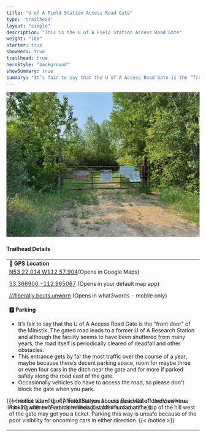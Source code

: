 ```yaml
---
title: "U of A Field Station Access Road Gate"
type: 'trailhead'
layout: "simple"
description: "This is the U of A Field Station Access Road Gate"
weight: "100"
starter: true
showHero: true
trailhead: true
heroStyle: "background"
showSummary: true
summary: "It’s fair to say that the U of A Access Road Gate is the “front door” of the Ministik. The gated road leads to a former  U of A Research Station and although the facility seems to have been shuttered from many years, the road itself is periodically cleared of deadfall and other obstacles."
---
```

<div class="flex flex-col text-surface shadow-secondary-1 dark:bg-surface-dark dark:text-white max-w-max lg:flex-row h-auto sm:pb-10" style=margin-bottom:-100px;>
<div class="w-full lg:w-1/2" style="margin-bottom: 20px;">

![U of A Field Station Access Road Gate](featured-ufaAccessRoadGate.jpg "U of A Field Station Access Road Gate")

</div>
  <div class="flex flex-col justify-start pl-5 lg:w-1/2">
    <h4 class="text-xl font-large mt-0">Trailhead Details</h4>
      <table width=100% class="w-full">
      <tbody>
        <tr>
          <td valign="top" width="100%" class="mb-2 text-base" colspan="2"><b>🧭 GPS Location</b></td>
        </tr>
        <tr>
          <td valign="top" colspan="2" class="my-4 text-base"><a href="https://maps.app.goo.gl/p6NFvhybbCuPJVet9" target="_blank">N53 22.014 W112 57.904</a>(Opens in Google Maps)</br>
         <p><a href="geo:53.366900,-112.965067">53.366900,-112.965067</a> (Opens in your default map app)</p>
         <p><a href="liberally.bouts.unworn://show?threewords=liberally.bouts.unworn">///liberally.bouts.unworn</a> (Opens in what3words - mobile only)</p>
          </td>
        </tr>
        <tr>
          <td valign="top" class="mb-2 text-base"><b>🅿️ Parking</b></td>
        </tr>
        <tr>
          <td valign="top" colspan="2" class="my-4 text-base"><ul>
          <li>It’s fair to say that the U of A Access Road Gate is the “front door” of the Ministik. The gated road leads to a former  U of A Research Station and although the facility seems to have been shuttered from many years, the road itself is periodically cleared of deadfall and other obstacles.</li>

<li>This entrance gets by far the most traffic over the course of a year, maybe because there’s decent parking space, room for maybe three or even four cars in the ditch near the gate and for more if parked safely along the road east of the gate.</li> 

<li>Occasionally vehicles do have to access the road, so please don't block the gate when you park.</li> </ul>



{{< notice warning >}}
Note that you should park well off the road here. Parking with two vehicle wheels just off the road at the top of the hill west of the gate may get you a ticket. Parking this way is unsafe because of the poor visibility for oncoming cars in either direction.
{{< /notice >}}




</td>
        </tr>
      </tbody>
      </table>
    </p>
  </div>
</div>

{{< hikelist title="U of A Field Station Access Road Gate" cardView=true limit=30 where="Params.trailhead" value="uofaroad" >}}

